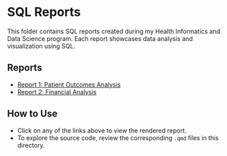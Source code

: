 # SQL Reports

This folder contains SQL reports created during my Health Informatics and Data Science program. Each report showcases data analysis and visualization using SQL.

## Reports

- [Report 1: Patient Outcomes Analysis](https://natalierellis.github.io/HIDS-Portfolio/SQL_Synthea_Reports/report1.html)
- [Report 2: Financial Analysis](https://natalierellis.github.io/HIDS-Portfolio/sql-reports/report2.html)

## How to Use
- Click on any of the links above to view the rendered report.
- To explore the source code, review the corresponding `.qmd` files in this directory.

